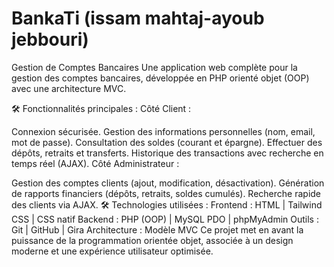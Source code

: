 # BankaTi (issam mahtaj-ayoub jebbouri)


Gestion de Comptes Bancaires
Une application web complète pour la gestion des comptes bancaires, développée en PHP orienté objet (OOP) avec une architecture MVC.

🛠️ Fonctionnalités principales :
Côté Client :

Connexion sécurisée.
Gestion des informations personnelles (nom, email, mot de passe).
Consultation des soldes (courant et épargne).
Effectuer des dépôts, retraits et transferts.
Historique des transactions avec recherche en temps réel (AJAX).
Côté Administrateur :

Gestion des comptes clients (ajout, modification, désactivation).
Génération de rapports financiers (dépôts, retraits, soldes cumulés).
Recherche rapide des clients via AJAX.
🛠️ Technologies utilisées :
Frontend : HTML | Tailwind CSS | CSS natif
Backend : PHP (OOP) | MySQL PDO | phpMyAdmin
Outils : Git | GitHub | Gira
Architecture : Modèle MVC
Ce projet met en avant la puissance de la programmation orientée objet, associée à un design moderne et une expérience utilisateur optimisée.
